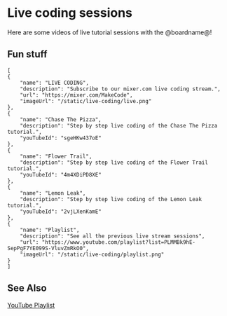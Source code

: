 # Live coding sessions

Here are some videos of live tutorial sessions with the @boardname@!

## Fun stuff

```codecard
[
{
    "name": "LIVE CODING",
    "description": "Subscribe to our mixer.com live coding stream.",
    "url": "https://mixer.com/MakeCode",
    "imageUrl": "/static/live-coding/live.png"
},    
{
    "name": "Chase The Pizza",
    "description": "Step by step live coding of the Chase The Pizza tutorial.",
    "youTubeId": "sgeHKw437oE"
},
{
    "name": "Flower Trail",
    "description": "Step by step live coding of the Flower Trail tutorial.",
    "youTubeId": "4m4XDiPD8XE"
},
{
    "name": "Lemon Leak",
    "description": "Step by step live coding of the Lemon Leak tutorial.",
    "youTubeId": "2vjLXenKamE"
},
{
    "name": "Playlist",
    "description": "See all the previous live stream sessions",
    "url": "https://www.youtube.com/playlist?list=PLMMBk9hE-SepPgF7YE099S-VluvZmRkO0",
    "imageUrl": "/static/live-coding/playlist.png"
}
]
```

## See Also

[YouTube Playlist](https://www.youtube.com/watch?v=NvEOKZ8wh9s&list=PLMMBk9hE-SepocOwueEtTDyOPI_TBE9yC)
